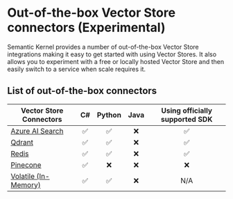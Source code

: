 # Out-of-the-box Vector Store connectors (Experimental)

Semantic Kernel provides a number of out-of-the-box Vector Store integrations making it easy to get started with using Vector Stores. It also allows you to experiment with a free or locally hosted Vector Store and then easily switch to a service when scale requires it.

## List of out-of-the-box connectors

| Vector Store Connectors                             |  C#  | Python | Java | Using officially supported SDK |
|-----------------------------------------------------|:----:|:------:|:----:|:------------------------------:|
| [Azure AI Search](./azure-ai-search-connector.md)   | ✅  | ✅     | ❌   | ✅                            |
| [Qdrant](./qdrant-connector.md)                     | ✅  | ✅     | ❌   | ✅                            |
| [Redis](./redis-connector.md)                       | ✅  | ✅     | ❌   | ✅                            |
| [Pinecone](./pinecone-connector.md)                 | ✅  | ❌     | ❌   | ❌                            |
| [Volatile (In-Memory)](./volatile-connector.md)     | ✅  | ✅     | ❌   | N/A                            |

